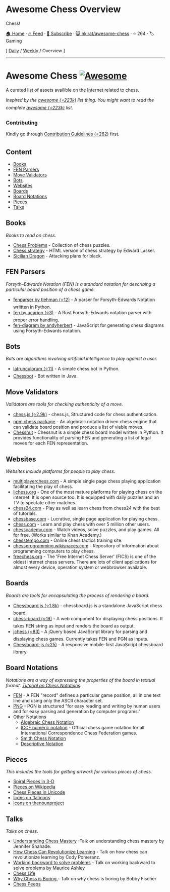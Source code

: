 # Awesome Chess Overview

Chess!

[🏠 Home](/README.md) · [🔥 Feed](https://www.trackawesomelist.com/hkirat/awesome-chess/rss.xml) · [📮 Subscribe](https://trackawesomelist.us17.list-manage.com/subscribe?u=d2f0117aa829c83a63ec63c2f&id=36a103854c) · [😺 hkirat/awesome-chess](https://github.com/hkirat/awesome-chess) · ⭐ 264 · 🏷️ Gaming

[ [Daily](/content/hkirat/awesome-chess/README.md) / [Weekly](/content/hkirat/awesome-chess/week/README.md) / Overview ]

---

# Awesome Chess [![Awesome](https://cdn.rawgit.com/sindresorhus/awesome/d7305f38d29fed78fa85652e3a63e154dd8e8829/media/badge.svg)](https://github.com/sindresorhus/awesome)

A curated list of assets availible on the Internet related to chess.

*Inspired by the [awesome (⭐223k)](https://github.com/sindresorhus/awesome) list thing. You might want to read the complete [awesome (⭐223k)](https://github.com/sindresorhus/awesome) list.*

### Contributing

Kindly go through [Contribution Guidelines (⭐262)](https://github.com/hkirat/awesome-chess/blob/master/CONTRIBUTING.md#contribution-guidelines) first.

## Content

*   [Books](#books)
*   [FEN Parsers](#fen-parsers)
*   [Move Validators](#move-validators)
*   [Bots](#bots)
*   [Websites](#websites)
*   [Boards](#boards)
*   [Board Notations](#board-notations)
*   [Pieces](#pieces)
*   [Talks](#talks)

## Books

*Books to read on chess.*

*   [Chess Problems](https://kairavacademydotcom.files.wordpress.com/2013/06/john-thursby-75-chess-problems.pdf) - Collection of chess puzzles.
*   [Chess strategy](http://www.gutenberg.org/cache/epub/5614/pg5614-images.html) - HTML version of chess strategy by Edward Lasker.
*   [Sicilian Dragon](http://www.chesscity.com/PDF/Sicilian_Dragon_Black_Attacks_ssd.pdf) - Attacking plans for black.

## FEN Parsers

*Forsyth–Edwards Notation (FEN) is a standard notation for describing a particular board position of a chess game.*

*   [fenparser by tlehman (⭐12)](https://github.com/tlehman/fenparser) - A parser for Forsyth-Edwards Notation wriitten in Python.
*   [fen by ucarion (⭐3)](https://github.com/ucarion/fen) - A Rust Forsyth-Edwards notation parser with proper error handling.
*   [fen-diagram by andyherbert](https://github.com/andyherbert/fen-diagram) - JavaScript for generating chess diagrams using Forsyth-Edwards notation.

## Bots

*Bots are algorithms involving artificial intelligence to play against a user.*

*   [latrunculorum (⭐11)](https://github.com/benwr/latrunculorum) - A simple chess bot in Python.
*   [Chessbot](https://github.com/jfabeel/Chessbot) - Bot written in Java.

## Move Validators

*Validators are tools for checking authenticity of a move.*

*   [chess.js (⭐2.9k)](https://github.com/jhlywa/chess.js) - chess.js, Structured code for chess authentication.
*   [npm chess package](https://www.npmjs.com/package/chess) - An algebraic notation driven chess engine that can validate board position and produce a list of viable moves.
*   [Chessnut](https://github.com/cgearhart/Chessnut.git) - Chessnut is a simple chess board model written in Python. It provides functionality of parsing FEN and generating a list of legal moves for each FEN representation.

## Websites

*Websites include platforms for people to play chess.*

*   [multiplayerchess.com](http://multiplayerchess.com) - A simple single page chess playing application facilitating the play of chess.
*   [lichess.org](http://en.lichess.org/) - One of the most mature platforms for playing chess on the internet. It is open source too. It is equipped with daily puzzles and an TV to spectate other matches.
*   [chess24.com](https://chess24.com/en/play/chess) - Play as well as learn chess from chess24 with the best of tutorials.
*   [chessbase.com](http://play.chessbase.com/js/apps/playchess/) - Lucrative, single page application for playing chess.
*   [chess.com](http://www.chess.com/) - Learn and play chess with over 5 million other users.
*   [chesscademy.com](https://www.chesscademy.com/) - Watch videos, solve puzzles, and play games. All for free. (Works similar to Khan Academy.)
*   [chesstempo.com](http://chesstempo.com) - Online chess tactics training site.
*   [chessprogramming.wikispaces.com](https://chessprogramming.wikispaces.com/) - Repository of information about programming computers to play chess.
*   [freechess.org](http://freechess.org/) - The 'Free Internet Chess Server' (FICS) is one of the oldest Internet chess servers. There are lots of client applications for almost every device, operation system or webbrowser available.

## Boards

*Boards are tools for encapsulating the process of rendering a board.*

*   [Chessboard.js (⭐1.8k)](https://github.com/oakmac/chessboardjs/) - chessboard.js is a standalone JavaScript chess board.
*   [chess-board (⭐19)](https://github.com/laat/chess-board) - A web component for displaying chess positions. It takes FEN string as input and renders the board as output.
*   [jchess (⭐83)](https://github.com/bmarini/jchess) - A jQuery based JavaScript library for parsing and displaying chess games. Currently takes FEN and PGN as inputs.
*   [Chessboard-js (⭐25)](https://github.com/caustique/chessboard-js) - A responsive mobile-first JavaScript chessboard library.

## Board Notations

*Notations are a way of expressing the properties of the board in textual format. [Tutorial on Chess Notations](http://chess.eusa.ed.ac.uk/Chess/Rules/notation.html).*

*   [FEN](https://en.wikipedia.org/wiki/Forsyth%E2%80%93Edwards_Notation) - A FEN "record" defines a particular game position, all in one text line and using only the ASCII character set.
*   [PNG](http://www6.chessclub.com/help/PGN-spec) - PGN is structured "for easy reading and writing by human users and for easy parsing and generation by computer programs."
*   Other Notations
    *   [Algebraic Chess Notation](https://en.wikipedia.org/wiki/Algebraic_notation_\(chess\))
    *   [ICCF numeric notation](https://en.wikipedia.org/wiki/ICCF_numeric_notation) - Official chess game notation for all International Correspondence Chess Federation games.
    *   [Smith Chess Notation](http://www6.chessclub.com/chessviewer/smith.html)
    *   [Descriptive Notation](https://en.wikipedia.org/wiki/Descriptive_notation)

## Pieces

*This includes the tools for getting artwork for various pieces of chess.*

*   [Spiral Pieces in 3-D](https://www.thingiverse.com/thing:470700)
*   [Pieces on Wikipedia](https://commons.wikimedia.org/wiki/Category:PNG_chess_pieces/Standard_transparent)
*   [Chess Pieces in Unicode](https://en.wikipedia.org/wiki/Chess_symbols_in_Unicode)
*   [Icons on flaticons](http://www.flaticon.com/search/chess)
*   [Icons on thenounproject](https://thenounproject.com/search/?q=chess)

## Talks

*Talks on chess.*

*   [Understanding Chess Mastery](https://www.youtube.com/watch?v=fPopQaY7Og4) -Talk on understanding chess mastery by Jennifer Shahade.
*   [How Chess Can Revolutionize Learning](https://www.youtube.com/watch?v=A3yDvM8aplY) - Talk on how chess can revolutionize learning by Cody Pomeranz.
*   [Working backward to solve problems](https://www.youtube.com/watch?v=v34NqCbAA1c) - Talk on working backward to solve problems by Maurice Ashley
*   [Chess Life](https://www.youtube.com/watch?v=lgCSo1Txw3c)
*   [Why Chess is Boring ](https://www.youtube.com/watch?v=7EuxVOgrEig) - Talk on why chess is boring by Bobby Fischer
*   [Chess Peeps](https://www.youtube.com/watch?v=p027ysBt0_M)

